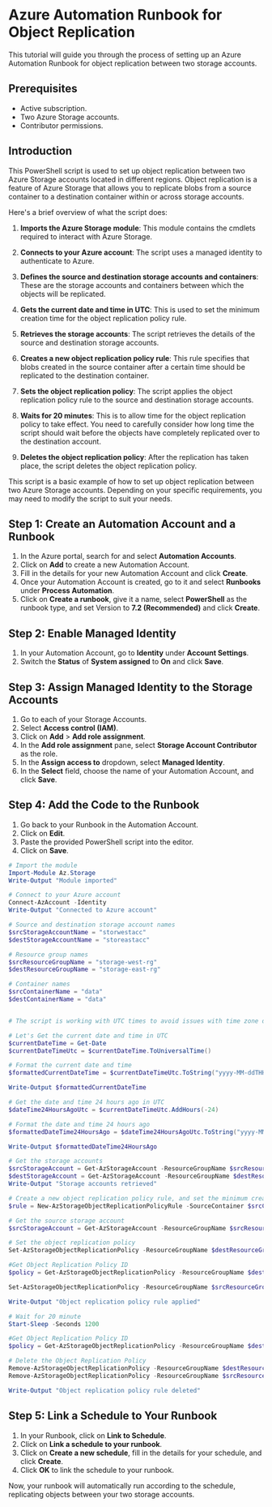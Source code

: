 # Azure Automation Runbook for Object Replication

This tutorial will guide you through the process of setting up an Azure Automation Runbook for object replication between two storage accounts.

## Prerequisites

- Active subscription.
- Two Azure Storage accounts.
- Contributor permissions.

## Introduction

This PowerShell script is used to set up object replication between two Azure Storage accounts located in different regions. Object replication is a feature of Azure Storage that allows you to replicate blobs from a source container to a destination container within or across storage accounts.

Here's a brief overview of what the script does:

1. **Imports the Azure Storage module**: This module contains the cmdlets required to interact with Azure Storage.

2. **Connects to your Azure account**: The script uses a managed identity to authenticate to Azure.

3. **Defines the source and destination storage accounts and containers**: These are the storage accounts and containers between which the objects will be replicated.

4. **Gets the current date and time in UTC**: This is used to set the minimum creation time for the object replication policy rule.

5. **Retrieves the storage accounts**: The script retrieves the details of the source and destination storage accounts.

6. **Creates a new object replication policy rule**: This rule specifies that blobs created in the source container after a certain time should be replicated to the destination container.

7. **Sets the object replication policy**: The script applies the object replication policy rule to the source and destination storage accounts.

8. **Waits for 20 minutes**: This is to allow time for the object replication policy to take effect. You need to carefully consider how long time the script should wait before the objects have completely replicated over to the destination account.

9. **Deletes the object replication policy**: After the replication has taken place, the script deletes the object replication policy.

This script is a basic example of how to set up object replication between two Azure Storage accounts. Depending on your specific requirements, you may need to modify the script to suit your needs.

## Step 1: Create an Automation Account and a Runbook

1. In the Azure portal, search for and select **Automation Accounts**.
2. Click on **Add** to create a new Automation Account.
3. Fill in the details for your new Automation Account and click **Create**.
4. Once your Automation Account is created, go to it and select **Runbooks** under **Process Automation**.
5. Click on **Create a runbook**, give it a name, select **PowerShell** as the runbook type, and set Version to **7.2 (Recommended)** and click **Create**.

## Step 2: Enable Managed Identity

1. In your Automation Account, go to **Identity** under **Account Settings**.
2. Switch the **Status** of **System assigned** to **On** and click **Save**.

## Step 3: Assign Managed Identity to the Storage Accounts

1. Go to each of your Storage Accounts.
2. Select **Access control (IAM)**.
3. Click on **Add** > **Add role assignment**.
4. In the **Add role assignment** pane, select **Storage Account Contributor** as the role.
5. In the **Assign access to** dropdown, select **Managed Identity**.
6. In the **Select** field, choose the name of your Automation Account, and click **Save**.

## Step 4: Add the Code to the Runbook

1. Go back to your Runbook in the Automation Account.
2. Click on **Edit**.
3. Paste the provided PowerShell script into the editor.
4. Click on **Save**.

```powershell
# Import the module
Import-Module Az.Storage
Write-Output "Module imported"

# Connect to your Azure account
Connect-AzAccount -Identity
Write-Output "Connected to Azure account"

# Source and destination storage account names
$srcStorageAccountName = "storwestacc"
$destStorageAccountName = "storeastacc"

# Resource group names
$srcResourceGroupName = "storage-west-rg"
$destResourceGroupName = "storage-east-rg"

# Container names
$srcContainerName = "data"
$destContainerName = "data"


# The script is working with UTC times to avoid issues with time zone differences.

# Let's Get the current date and time in UTC
$currentDateTime = Get-Date
$currentDateTimeUtc = $currentDateTime.ToUniversalTime()

# Format the current date and time
$formattedCurrentDateTime = $currentDateTimeUtc.ToString("yyyy-MM-ddTHH:mm:ssZ")

Write-Output $formattedCurrentDateTime

# Get the date and time 24 hours ago in UTC
$dateTime24HoursAgoUtc = $currentDateTimeUtc.AddHours(-24)

# Format the date and time 24 hours ago
$formattedDateTime24HoursAgo = $dateTime24HoursAgoUtc.ToString("yyyy-MM-ddTHH:mm:ssZ")

Write-Output $formattedDateTime24HoursAgo

# Get the storage accounts
$srcStorageAccount = Get-AzStorageAccount -ResourceGroupName $srcResourceGroupName -Name $srcStorageAccountName
$destStorageAccount = Get-AzStorageAccount -ResourceGroupName $destResourceGroupName -Name $destStorageAccountName
Write-Output "Storage accounts retrieved"

# Create a new object replication policy rule, and set the minimum creation time to 24 hours ago,blobs created after this time will be replicated.
$rule = New-AzStorageObjectReplicationPolicyRule -SourceContainer $srcContainerName -DestinationContainer $destContainerName -MinCreationTime $formattedDateTime24HoursAgo

# Get the source storage account
$srcStorageAccount = Get-AzStorageAccount -ResourceGroupName $srcResourceGroupName -Name $srcStorageAccountName

# Set the object replication policy
Set-AzStorageObjectReplicationPolicy -ResourceGroupName $destResourceGroupName -AccountName $destStorageAccountName -PolicyId default -SourceAccount $srcStorageAccount.Id -Rule $rule

#Get Object Replication Policy ID
$policy = Get-AzStorageObjectReplicationPolicy -ResourceGroupName $destResourceGroupName -AccountName $destStorageAccountName

Set-AzStorageObjectReplicationPolicy -ResourceGroupName $srcResourceGroupName -AccountName $srcStorageAccountName -InputObject $policy

Write-Output "Object replication policy rule applied"

# Wait for 20 minute
Start-Sleep -Seconds 1200

#Get Object Replication Policy ID
$policy = Get-AzStorageObjectReplicationPolicy -ResourceGroupName $destResourceGroupName -AccountName $destStorageAccountName

# Delete the Object Replication Policy
Remove-AzStorageObjectReplicationPolicy -ResourceGroupName $destResourceGroupName -AccountName $destStorageAccountName -PolicyId $policy.PolicyId
Remove-AzStorageObjectReplicationPolicy -ResourceGroupName $srcResourceGroupName -AccountName $srcStorageAccountName -PolicyId $policy.PolicyId

Write-Output "Object replication policy rule deleted"

```

## Step 5: Link a Schedule to Your Runbook

1. In your Runbook, click on **Link to Schedule**.
2. Click on **Link a schedule to your runbook**.
3. Click on **Create a new schedule**, fill in the details for your schedule, and click **Create**.
4. Click **OK** to link the schedule to your runbook.

Now, your runbook will automatically run according to the schedule, replicating objects between your two storage accounts.
## 
